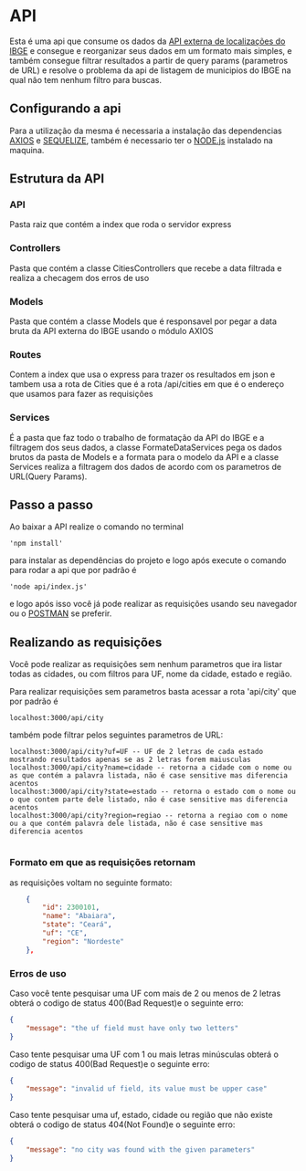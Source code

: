 # API

Esta é uma api que consume os dados da [API externa de localizações do IBGE](https://servicodados.ibge.gov.br/api/v1/localidades/municipios) e consegue e reorganizar seus dados em um formato mais simples, e também consegue filtrar resultados a partir de query params (parametros de URL) e resolve o problema da api de listagem de municipios do IBGE na qual não tem nenhum filtro para buscas.

## Configurando a api

Para a utilização da mesma é necessaria a instalação das dependencias [AXIOS](https://axios-http.com/) e [SEQUELIZE](https://sequelize.org/), também é necessario ter o [NODE.js](https://nodejs.org/en/) instalado na maquina.

## Estrutura da API

### API
Pasta raiz que contém a index que roda o servidor express
### Controllers
Pasta que contém a classe CitiesControllers que recebe a data filtrada e realiza a checagem dos erros de uso
### Models
Pasta que contém a classe Models que é responsavel por pegar a data bruta da API externa do IBGE usando o módulo AXIOS
### Routes
Contem a index que usa o express para trazer os resultados em json e tambem usa a rota de Cities que é a rota /api/cities em que é o endereço que usamos para fazer as requisições
### Services
É a pasta que faz todo o trabalho de formatação da API do IBGE e a filtragem dos seus dados, a classe FormateDataServices pega os dados brutos da pasta de Models e a formata para o modelo da API e a classe Services realiza a filtragem dos dados de acordo com os parametros de URL(Query Params).




## Passo a passo 

Ao baixar a API realize o comando no terminal 
```RAW
'npm install'
```
para instalar as dependências do projeto e logo após execute o comando para rodar a api que por padrão é

```RAW
'node api/index.js'
```
e logo após isso você já pode realizar as requisições usando seu navegador ou o [POSTMAN](https://www.postman.com/) se preferir.

## Realizando as requisições

Você pode realizar as requisições sem nenhum parametros que ira listar todas as cidades, ou com filtros para UF, nome da cidade, estado e região.

Para realizar requisições sem parametros basta acessar a rota 'api/city' que por padrão é
```RAW
localhost:3000/api/city
```
também pode filtrar pelos seguintes parametros de URL:
```RAW
localhost:3000/api/city?uf=UF -- UF de 2 letras de cada estado mostrando resultados apenas se as 2 letras forem maiusculas 
localhost:3000/api/city?name=cidade -- retorna a cidade com o nome ou as que contém a palavra listada, não é case sensitive mas diferencia acentos
localhost:3000/api/city?state=estado -- retorna o estado com o nome ou o que contem parte dele listado, não é case sensitive mas diferencia acentos
localhost:3000/api/city?region=regiao -- retorna a regiao com o nome ou a que contém palavra dele listada, não é case sensitive mas diferencia acentos
  
```

### Formato em que as requisições retornam

as requisições voltam no seguinte formato:

```JSON
    {
        "id": 2300101,
        "name": "Abaiara",
        "state": "Ceará",
        "uf": "CE",
        "region": "Nordeste"
    },
```

### Erros de uso

Caso você tente pesquisar uma UF com mais de 2 ou menos de 2 letras obterá o codigo de status 400(Bad Request)e o seguinte erro:

```JSON
{
    "message": "the uf field must have only two letters"
}
```

Caso tente pesquisar uma UF com 1 ou mais letras minúsculas obterá o codigo de status 400(Bad Request)e o seguinte erro:

```JSON
{
    "message": "invalid uf field, its value must be upper case"
}
```

Caso tente pesquisar uma uf, estado, cidade ou região que não existe obterá o codigo de status 404(Not Found)e o seguinte erro:
```JSON
{
    "message": "no city was found with the given parameters"
}
```


